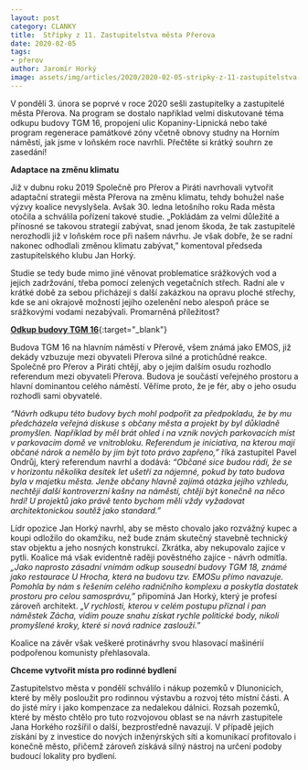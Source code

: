 ```yaml
---
layout: post
category: CLANKY
title:  Střípky z 11. Zastupitelstva města Přerova
date: 2020-02-05
tags: 
- přerov
author: Jaromír Horký
image: assets/img/articles/2020/2020-02-05-stripky-z-11-zastupitelstva-mesta-prerova.jpg  #751x422 pixelu
---
```


V pondělí 3. února se poprvé v roce 2020 sešli zastupitelky a zastupitelé města Přerova. Na program se dostalo například velmi diskutované téma odkupu budovy TGM 16, propojení ulic Kopaniny-Lipnická nebo také program regenerace památkové zóny včetně obnovy studny na Horním náměstí, jak jsme v loňském roce navrhli. Přečtěte si krátký souhrn ze zasedání!

**Adaptace na změnu klimatu**

Již v dubnu roku 2019 Společně pro Přerov a Piráti navrhovali vytvořit adaptační strategii města Přerova na změnu klimatu, tehdy bohužel naše výzvy koalice nevyslyšela. Avšak 30. ledna letošního roku Rada města otočila a schválila pořízení takové studie. „Pokládám za velmi důležité a přínosné se takovou strategií zabývat, snad jenom škoda, že tak zastupitelé nerozhodli již v loňském roce při našem návrhu. Je však dobře, že se radní nakonec odhodlali změnou klimatu zabývat,” komentoval předseda zastupitelského klubu Jan Horký.

Studie se tedy bude mimo jiné věnovat problematice srážkových vod a jejich zadržování, třeba pomocí zelených vegetačních střech. Radní ale v krátké době za sebou přicházejí s další zakázkou na opravu ploché střechy, kde se ani okrajově možností jejího ozelenění nebo alespoň práce se srážkovými vodami nezabývali. Promarněná příležitost? 

[**Odkup budovy TGM 16**](http://jaromirhorky.cz/proc-jsme-meli-pockat-s-odkupem-budovy-tgm-16-v-prerove/){:target="_blank"}

Budova TGM 16 na hlavním náměstí v Přerově, všem známá jako EMOS, již dekády vzbuzuje mezi obyvateli Přerova silné a protichůdné reakce. Společně pro Přerov a Piráti chtějí, aby o jejím dalším osudu rozhodlo referendum mezi obyvateli Přerova. Budova je součástí veřejného prostoru a hlavní dominantou celého náměstí. Věříme proto, že je fér, aby o jeho osudu rozhodli sami obyvatelé.

 *“Návrh odkupu této budovy bych mohl podpořit za předpokladu, že by mu předcházela veřejná diskuse s občany města a projekt by byl důkladně promyšlen. Například by měl brát ohled i na vznik nových parkovacích míst v parkovacím domě ve vnitrobloku. Referendum je iniciativa, na kterou mají občané nárok a nemělo by jim být toto právo zapřeno,”* říká zastupitel Pavel Ondrůj, který referendum navrhl a dodává: *“Občané sice budou rádi, že se v horizontu několika desítek let ušetří za nájemné, pokud by tato budova byla v majetku města. Jenže občany hlavně zajímá otázka jejího vzhledu, nechtějí další kontroverzní kašny na náměstí, chtějí být konečně na něco hrdí! U projektů jako právě tento bychom měli vždy vyžadovat architektonickou soutěž jako standard.”*

Lídr opozice Jan Horký navrhl, aby se město chovalo jako rozvážný kupec a koupi odložilo do okamžiku, než bude znám skutečný stavebně technický stav objektu a jeho nosných konstrukcí. Zkrátka, aby nekupovalo zajíce v pytli. Koalice má však evidentně raději pověstného zajíce - návrh odmítla.
*„Jako naprosto zásadní vnímám odkup sousední budovy TGM 18, známé jako restaurace U Hrocha, která na budovu tzv. EMOSu přímo navazuje. Pomohla by nám s řešením celého radničního komplexu a poskytla dostatek prostoru pro celou samosprávu,”* připomíná Jan Horký, který je profesí zároveň architekt. *„V rychlosti, kterou v celém postupu přiznal i pan náměstek Zácha, vidím pouze snahu získat rychle politické body, nikoli promyšlené kroky, které si nová radnice zaslouží.”* 

Koalice na závěr však veškeré protinávrhy svou hlasovací mašinérií podpořenou komunisty přehlasovala.

**Chceme vytvořit místa pro rodinné bydlení**

Zastupitelstvo města v pondělí schválilo i nákup pozemků v Dlunonicích, které by měly posloužit pro rodinnou výstavbu a rozvoj této místní části. A do jisté míry i jako kompenzace za nedalekou dálnici. Rozsah pozemků, které by město chtělo pro tuto rozvojovou oblast se na návrh zastupitele Jana Horkého rozšířil o další, bezprostředně navazují. V případě jejich získání by z investice do nových inženýrských sítí a komunikací profitovalo i konečně město, přičemž zároveň získává silný nástroj na určení podoby budoucí lokality pro bydlení.



